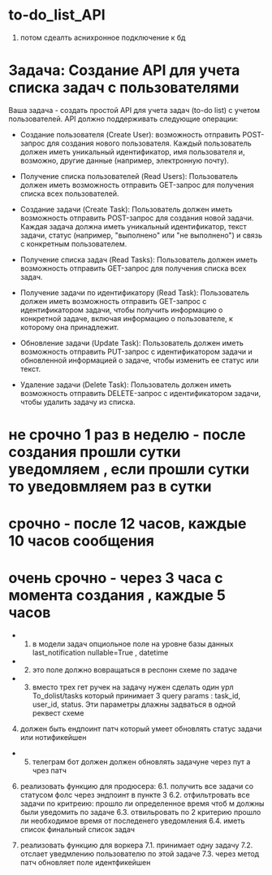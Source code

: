 # to-do_list_API

1. потом сдеалть аснихронное подключение к бд
# Задача: Создание API для учета списка задач с пользователями

Ваша задача - создать простой API для учета задач (to-do list) с учетом пользователей. 
API должно поддерживать следующие операции:

- Создание пользователя (Create User):
возможность отправить POST-запрос для создания нового пользователя. 
Каждый пользователь должен иметь уникальный идентификатор, имя пользователя и, 
возможно, другие данные (например, электронную почту).

- Получение списка пользователей (Read Users): 
Пользователь должен иметь возможность отправить GET-запрос для получения списка всех пользователей.

- Создание задачи (Create Task):
Пользователь должен иметь возможность отправить POST-запрос для создания новой задачи. 
Каждая задача должна иметь уникальный идентификатор, текст задачи, статус 
(например, "выполнено" или "не выполнено") и связь с конкретным пользователем.

- Получение списка задач (Read Tasks):
Пользователь должен иметь возможность отправить GET-запрос для получения списка всех задач.

- Получение задачи по идентификатору (Read Task): 
  Пользователь должен иметь возможность отправить GET-запрос с идентификатором задачи, 
  чтобы получить информацию о конкретной задаче, включая информацию о пользователе, к которому она принадлежит.

- Обновление задачи (Update Task): 
Пользователь должен иметь возможность отправить PUT-запрос с идентификатором задачи
и обновленной информацией о задаче, чтобы изменить ее статус или текст.

- Удаление задачи (Delete Task): 
Пользователь должен иметь возможность отправить DELETE-запрос с идентификатором задачи, 
чтобы удалить задачу из списка.

# не срочно   1 раз в неделю  - после создания прошли сутки уведомляем , если прошли сутки то уведовмляем раз в сутки
# срочно      - после 12 часов, каждые 10 часов сообщения
# очень срочно - через 3 часа с момента создания , каждые 5 часов 

+ 1. в модели задач опциольное поле на уровне базы данных last_notification nullable=True , datetime
+ 2. это поле должно вовращаться в респонн схеме по задаче 
+ 3. вместо трех гет ручек на задачу нужен сделать один урл To_dolist/tasks который принимает 3 query params : task_id,
user_id, status. Эти параметры длажны задваться в одной реквест схеме
4. должен быть ендпоинт патч который умеет обновлять статус задачи или нотификейшен 
+ 5. телеграм бот должен должен обновлять задачуне через пут а чрез патч
6. реализовать функцию для продюсера:
6.1. получить все задачи со статусом фолс через эндпоинт в пункте 3
6.2. отфильтровать все задачи по критреию: прошло ли определенное время  чтоб м должны были уведомить по задаче 
6.3. отвильровать по 2 критерию прошло ли необходимое время от последенего уведомления 
6.4. иметь список финальный список задач 

7. реализовать функцию для воркера
7.1. принимает одну задачу 
7.2. отслает уведмлению пользователю по этой задаче
7.3. через метод патч обновляет поле идентфикейшен